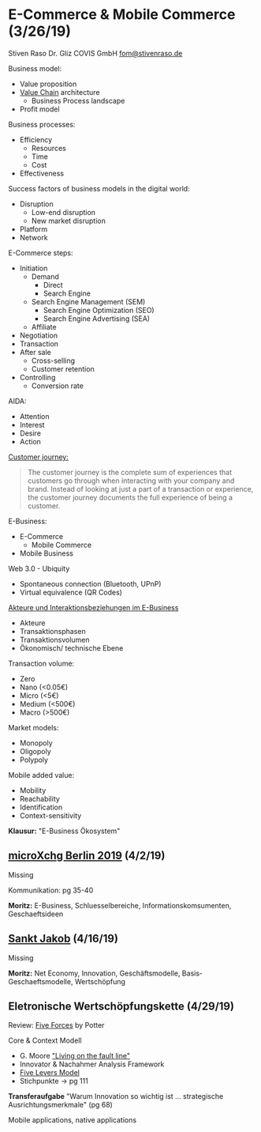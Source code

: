 
# E-Commerce & Mobile Commerce (3/26/19)

Stiven Raso
Dr. Gliz COVIS GmbH
fom@stivenraso.de

Business model:
- Value proposition
- [Value Chain](https://www.investopedia.com/terms/v/valuechain.asp) architecture
	- Business Process landscape
- Profit model

Business processes:
- Efficiency
	- Resources
	- Time
	- Cost
- Effectiveness

Success factors of business models in the digital world:
- Disruption
	- Low-end disruption
	- New market disruption
- Platform
- Network

E-Commerce steps:
- Initiation 
	- Demand
		- Direct
		- Search Engine
	- Search Engine Management (SEM)
		- Search Engine Optimization (SEO)
		- Search Engine Advertising (SEA)
	- Affiliate
- Negotiation
- Transaction
- After sale
	- Cross-selling
	- Customer retention
- Controlling
	- Conversion rate

AIDA:
- Attention
- Interest
- Desire
- Action

[Customer journey:](https://www.surveymonkey.com/curiosity/map-customer-journey-keep-customers-happy/)

> The customer journey is the complete sum of experiences that customers
> go through when interacting with your company and brand. Instead of
> looking at just a part of a transaction or experience, the customer
> journey documents the full experience of being a customer.

E-Business:
- E-Commerce
	- Mobile Commerce
- Mobile Business

Web 3.0 - Ubiquity
- Spontaneous connection (Bluetooth, UPnP)
- Virtual equivalence (QR Codes)

[Akteure und Interaktionsbeziehungen im E-Business](https://www.forschungsinformationssystem.de/servlet/is/29334/)
- Akteure 
- Transaktionsphasen 
- Transaktionsvolumen 
- Ökonomisch/ technische Ebene

Transaction volume:
- Zero
- Nano (<0.05€)
- Micro (<5€)
- Medium (<500€)
- Macro (>500€)

Market models:
- Monopoly
- Oligopoly
- Polypoly

Mobile added value:
- Mobility
- Reachability
- Identification
- Context-sensitivity

**Klausur:** "E-Business Ökosystem"

## [microXchg Berlin 2019](http://microxchg.io/2019/index.html) (4/2/19)
Missing

Kommunikation: pg 35-40

**Moritz:** E-Business, Schluesselbereiche, Informationskomsumenten, Geschaeftsideen

## [Sankt Jakob](https://chfrank.net/wordpress/2019/04/18/sankt-johann/) (4/16/19)
Missing

**Moritz:** Net Economy, Innovation, Geschäftsmodelle, Basis-Geschaeftsmodelle, Wertschöpfung 

## Eletronische Wertschöpfungskette (4/29/19)

Review: [Five Forces](https://www.investopedia.com/terms/p/porter.asp) by Potter 

Core & Context Modell

 - G. Moore ["Living on the fault line"](https://www.summary.com/book-reviews/_/Living-on-the-Fault-Line/)
 - Innovator & Nachahmer Analysis Framework 
 - [Five Levers Model](http://www.pxltd.ca/2008/01/24/five-levers-mod/) 
 - Stichpunkte -\> pg 111

**Transferaufgabe** "Warum Innovation so wichtig ist … strategische Ausrichtungsmerkmale" (pg 68)

Mobile applications, native applications


<!--stackedit_data:
eyJoaXN0b3J5IjpbLTE0MTg3ODM2NjcsLTc1NjYwMDU2OCwxOD
A4MzY5MDA4LC0xNzg4ODI1MDYzLDc0MjQzOTYxNywxMDk3ODY5
NTYsMjQxMzQxNjYsMjAwMTk0NTk5MiwxMTM5Nzg1OTYzLDczMD
k5ODExNl19
-->